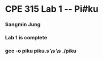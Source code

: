 # CPE 315 Lab 1 -- Pi#ku

### Sangmin Jung
### Lab 1 is complete
### gcc -o piku piku.s \s \s ./piku
